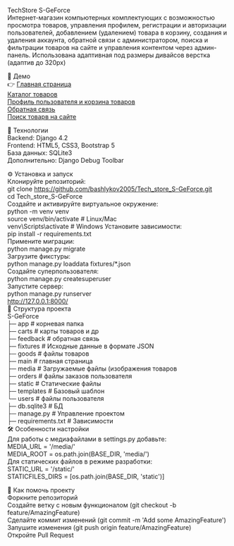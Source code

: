 TechStore S-GeForce  
Интернет-магазин компьютерных комплектующих с возможностью просмотра товаров, управления профилем, регистрации и авторизации пользователей, добавлением (удалением) товара в корзину, создания и удаления аккаунта, обратной связи с администратором, поиска и фильтрации товаров на сайте и управления контентом через админ-панель. Использована адаптивная под размеры дивайсов верстка (адаптив до 320px)

🚀 Демо  
:point_right: [Главная страница](https://github.com/bashlykov2005/Tech_store_S-GeForce/blob/main/screenshots/127.0.0.1_8000_main.png)  
   [Каталог товаров](https://github.com/bashlykov2005/Tech_store_S-GeForce/blob/main/screenshots/127.0.0.1_8000_catalog_all__page=2.png)  
   [Профиль пользователя и корзина товаров](https://github.com/bashlykov2005/Tech_store_S-GeForce/blob/main/screenshots/127.0.0.1_8000_user_profile_.png)  
   [Обратная связь](https://github.com/bashlykov2005/Tech_store_S-GeForce/blob/main/screenshots/127.0.0.1_8000-feedback.png)  
   [Поиск товарв на сайте](https://github.com/bashlykov2005/Tech_store_S-GeForce/blob/main/screenshots/127.0.0.1_8000search__q=intel.png)
   
🔧 Технологии  
Backend: Django 4.2  
Frontend: HTML5, CSS3, Bootstrap 5  
База данных: SQLite3  
Дополнительно: Django Debug Toolbar  

⚙️ Установка и запуск  
Клонируйте репозиторий:  
git clone https://github.com/bashlykov2005/Tech_store_S-GeForce.git  
cd Tech_store_S-GeForce  
Создайте и активируйте виртуальное окружение:  
python -m venv venv  
source venv/bin/activate  # Linux/Mac  
venv\Scripts\activate    # Windows
Установите зависимости:  
pip install -r requirements.txt  
Примените миграции:  
python manage.py migrate  
Загрузите фикстуры:  
python manage.py loaddata fixtures/*.json  
Создайте суперпользователя:  
python manage.py createsuperuser  
Запустите сервер:  
python manage.py runserver  
http://127.0.0.1:8000/  
📂 Структура проекта  
S-GeForce  
├─ app # корневая папка  
├─ carts          # карты товаров и др  
├─ feedback      # обратная связь  
├─ fixtures     # Исходные данные в формате JSON  
├─ goods             # файлы товаров  
├─ main             # главная страница  
├─ media             # Загружаемые файлы (изображения товаров  
├─ orders           # файлы заказов пользователя  
├─ static           # Статические файлы  
├─ templates        # Базовый шаблон  
└─ users            # файлы пользователя  
├─ db.sqlite3         # БД  
├─ manage.py          # Управление проектом  
├─ requirements.txt  # Зависимости   
🛠️ Особенности настройки  
Для работы с медиафайлами в settings.py добавьте:  
MEDIA_URL = '/media/'  
MEDIA_ROOT = os.path.join(BASE_DIR, 'media/')  
Для статических файлов в режиме разработки:  
STATIC_URL = '/static/'  
STATICFILES_DIRS = [os.path.join(BASE_DIR, 'static')]  


🤝 Как помочь проекту  
Форкните репозиторий  
Создайте ветку с новым функционалом (git checkout -b feature/AmazingFeature)  
Сделайте коммит изменений (git commit -m 'Add some AmazingFeature')  
Запушите изменения (git push origin feature/AmazingFeature)  
Откройте Pull Request
